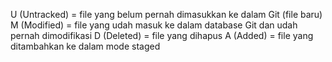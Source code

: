 U (Untracked) = file yang belum pernah dimasukkan ke dalam Git (file baru) 
M (Modified) = file yang udah masuk ke dalam database Git dan udah pernah dimodifikasi 
D (Deleted) = file yang dihapus
A (Added) = file yang ditambahkan ke dalam mode staged